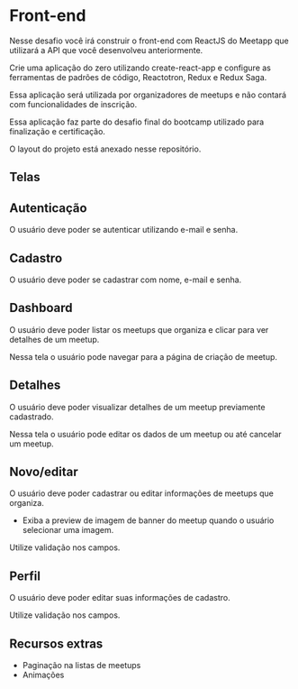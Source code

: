 # Front-end

Nesse desafio você irá construir o front-end com ReactJS do Meetapp que utilizará a API que você desenvolveu anteriormente.

Crie uma aplicação do zero utilizando create-react-app e configure as ferramentas de padrões de código, Reactotron, Redux e Redux Saga.

Essa aplicação será utilizada por organizadores de meetups e não contará com funcionalidades de inscrição.

Essa aplicação faz parte do desafio final do bootcamp utilizado para finalização e certificação.

O layout do projeto está anexado nesse repositório.

## Telas

## Autenticação

O usuário deve poder se autenticar utilizando e-mail e senha.

## Cadastro

O usuário deve poder se cadastrar com nome, e-mail e senha.

## Dashboard

O usuário deve poder listar os meetups que organiza e clicar para ver detalhes de um meetup.

Nessa tela o usuário pode navegar para a página de criação de meetup.

## Detalhes

O usuário deve poder visualizar detalhes de um meetup previamente cadastrado.

Nessa tela o usuário pode editar os dados de um meetup ou até cancelar um meetup.

## Novo/editar

O usuário deve poder cadastrar ou editar informações de meetups que organiza.

- Exiba a preview de imagem de banner do meetup quando o usuário selecionar uma imagem.

Utilize validação nos campos.

## Perfil

O usuário deve poder editar suas informações de cadastro.

Utilize validação nos campos.

## Recursos extras  
- Paginação na listas de meetups  
- Animações  
